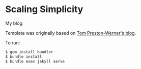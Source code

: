 Scaling Simplicity
==================
My blog

Template was originally based on [Tom Preston-Werner's blog](http://tom.preston-werner.com/).

To run:
```bash
$ gem install bundler
$ bundle install
$ bundle exec jekyll serve
```